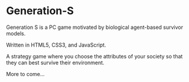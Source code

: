 # Generation-S

Generation S is a PC game motivated by biological agent-based survivor models.

Written in HTML5, CSS3, and JavaScript.

A strategy game where you choose the attributes of your society so that they can best survive their environment.

More to come...
